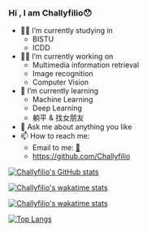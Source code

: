 ### Hi , I am Challyfilio😯
- 👨‍🎓 I’m currently studying in 
  - BISTU
  - ICDD
- 👨‍💻 I’m currently working on 
  - Multimedia information retrieval
  - Image recognition
  - Computer Vision
- 🌱 I’m currently learning 
  - Machine Learning
  - Deep Learning
  - 躺平 & 找女朋友
- 🍁 Ask me about anything you like
- 📫 How to reach me:
  - Email to me: [📧](mailto:challyfilio4368@163.com)
  - https://github.com/Challyfilio
  
[![Challyfilio's GitHub stats](https://github-readme-stats.vercel.app/api?username=Challyfilio&count_private=true&show_icons=true&theme=dracula)](https://github.com/anuraghazra/github-readme-stats)

[![Challyfilio's wakatime stats](https://github-readme-stats.vercel.app/api/wakatime?username=Challyfilio&count_private=true&show_icons=true&theme=dracula)](https://github.com/anuraghazra/github-readme-stats)

[![Challyfilio's wakatime stats](https://github-readme-stats.vercel.app/api/wakatime?username=Challyfilio)](https://github.com/anuraghazra/github-readme-stats)


[![Top Langs](https://github-readme-stats.vercel.app/api/top-langs/?username=Challyfilio&langs_count=6&layout=compact&count_private=true&theme=dracula)](https://github.com/anuraghazra/github-readme-stats)
